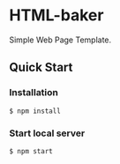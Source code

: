 HTML-baker
==========

Simple Web Page Template.

## Quick Start

### Installation
`$ npm install`

### Start local server
`$ npm start`
